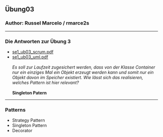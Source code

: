 ## Übung03

### Author: Russel Marcelo / rmarce2s

---

### Die Antworten zur Übung 3

- [se1_ub03_scrum.pdf](docs/se1_ub03_scrum.pdf)
- [se1_ub03_uml.pdf](docs/se1_ub03_uml.pdf)
  <br />
  <br />
  *Es soll zur Laufzeit zugesichert werden, dass von der Klasse Container nur ein einziges Mal ein Objekt erzeugt werden 
  kann und somit nur ein Objekt davon im Speicher existiert. Wie lässt sich das realisieren, welches Pattern ist hier relevant?*
  <br />
  <br />
  **Singleton Patern**
---

### Patterns

- Strategy Pattern
- Singleton Pattern
- Decorator